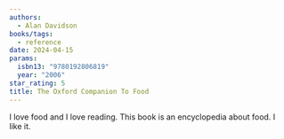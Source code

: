 ```yaml
---
authors:
  - Alan Davidson
books/tags:
  - reference
date: 2024-04-15
params:
  isbn13: "9780192806819"
  year: "2006"
star_rating: 5
title: The Oxford Companion To Food
---
```


I love food and I love reading. This book is an encyclopedia about food. I like it.

<!--more-->
